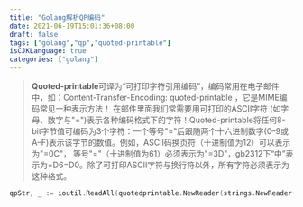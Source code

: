 ```yaml
---
title: "Golang解析QP编码"
date: 2021-06-19T15:01:36+08:00
draft: false
tags: ["golang","qp","quoted-printable"]
isCJKLanguage: true
categories: ["golang"]
---
```


> **Quoted-printable**可译为“可打印字符引用编码”，编码常用在电子邮件中，如：Content-Transfer-Encoding: quoted-printable ，它是MIME编码常见一种表示方法！ 在邮件里面我们常需要用可打印的ASCII字符 (如字母、数字与"=")表示各种编码格式下的字符！Quoted-printable将任何8-bit字节值可编码为3个字符：一个等号"="后跟随两个十六进制数字(0–9或A–F)表示该字节的数值。例如，ASCII码换页符（十进制值为12）可以表示为"=0C"， 等号"="（十进制值为61）必须表示为"=3D"，gb2312下“中”表示为=D6=D0。除了可打印ASCII字符与换行符以外，所有字符必须表示为这种格式。

```go
qpStr, _ := ioutil.ReadAll(quotedprintable.NewReader(strings.NewReader("=E6=88=91=E6=98=AF=E6=9C=80=E5=B8=85=E7=9A=84")))
```



